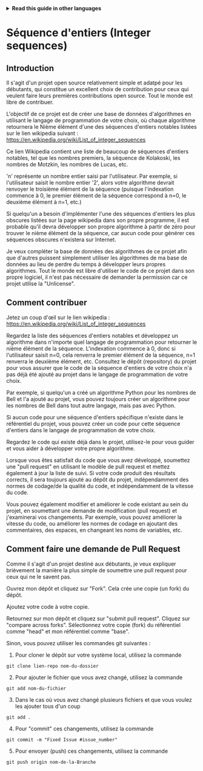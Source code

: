 <!-- Do not translate this -->
<details>
<summary>
<strong> Read this guide in other languages </strong>
</summary>
    <ul>
        <li><a href="https://github.com/Twiggecode/Integer-Sequences/blob/main/README.md"> English </a></li>
        <li><a href="https://github.com/Twiggecode/Integer-Sequences/blob/main/README%20Translations/README_IT.md"> Italian </a></li>
        <li><a href="https://github.com/Twiggecode/Integer-Sequences/blob/main/README%20Translations/README_HINDI.md"> Hindi </a></li>
        <li><a href="https://github.com/Twiggecode/Integer-Sequences/blob/main/README%20Translations/README_CN.md"> Chinese </a></li>
        <li><a href="https://github.com/Twiggecode/Integer-Sequences/blob/main/README%20Translations/README_FR.md"> French </a></li>
        <li><a href="https://github.com/Twiggecode/Integer-Sequences/blob/main/README%20Translations/README_ID.md"> Indonesian </a></li>
        <li><a href="https://github.com/Twiggecode/Integer-Sequences/blob/main/README%20Translations/README_KR.md"> Korean </a></li>
        <li><a href="https://github.com/Twiggecode/Integer-Sequences/blob/main/README%20Translations/README_PT.md"> Portuguese </a></li>
        <li><a href="https://github.com/Twiggecode/Integer-Sequences/blob/main/README%20Translations/README_RO.md"> Romanian </a></li>
        <li><a href="https://github.com/Twiggecode/Integer-Sequences/blob/main/README%20Translations/README_RU.md"> Russian </a></li>
        <li><a href="https://github.com/Twiggecode/Integer-Sequences/blob/main/README%20Translations/README_ES.md"> Spanish </a></li>
        <li><a href="https://github.com/Twiggecode/Integer-Sequences/blob/main/README%20Translations/README_AR.md"> Arabic </a></li>
</details>
<!-- Do not translate this -->

# Séquence d'entiers (Integer sequences)

## Introduction 

Il s'agit d'un projet open source relativement simple et adatpé pour les débutants, qui constitue un excellent choix de contribution pour ceux qui veulent faire leurs premières contributions open source. Tout le monde est libre de contribuer.

L'objectif de ce projet est de créer une base de données d'algorithmes en utilisant le langage de programmation de votre choix, où chaque algorithme retournera le Nième élément d'une des séquences d'entiers notables listées sur le lien wikipedia suivant : https://en.wikipedia.org/wiki/List_of_integer_sequences

Ce lien Wikipedia contient une liste de beaucoup de séquences d'entiers notables, tel que les nombres premiers, la séquence de Kolakoski, les nombres de Motzkin, les nombres de Lucas, etc.

'n' représente un nombre entier saisi par l'utilisateur. Par exemple, si l'utilisateur saisit le nombre entier '2', alors votre algorithme devrait renvoyer le troisième élément de la séquence (puisque l'indexation commence à 0, le premier élément de la séquence correspond à n=0, le deuxième élément à n=1, etc.)

Si quelqu'un a besoin d'implémenter l'une des séquences d'entiers les plus obscures listées sur la page wikipedia dans son propre programme, il est probable qu'il devra développer son propre algorithme à partir de zéro pour trouver le nième élément de la séquence, car aucun code pour générer ces séquences obscures n'existera sur Internet. 

Je veux compléter la base de données des algorithmes de ce projet afin que d'autres puissent simplement utiliser les algorithmes de ma base de données au lieu de perdre du temps à développer leurs propres algorithmes. Tout le monde est libre d'utiliser le code de ce projet dans son propre logiciel, il n'est pas nécessaire de demander la permission car ce projet utilise la "Unlicense".

## Comment contribuer

Jetez un coup d'œil sur le lien wikipedia : https://en.wikipedia.org/wiki/List_of_integer_sequences

Regardez la liste des séquences d'entiers notables et développez un algorithme dans n'importe quel langage de programmation pour retourner le nième élément de la séquence. L'indexation commence à 0, donc si l'utilisateur saisit n=0, cela renverra le premier élément de la séquence, n=1 renverra le deuxième élément, etc. Consultez le dépôt (repository) du projet pour vous assurer que le code de la séquence d'entiers de votre choix n'a pas déjà été ajouté au projet dans le langage de programmation de votre choix.

Par exemple, si quelqu'un a créé un algorithme Python pour les nombres de Bell et l'a ajouté au projet, vous pouvez toujours créer un algorithme pour les nombres de Bell dans tout autre langage, mais pas avec Python.

Si aucun code pour une séquence d'entiers spécifique n'existe dans le référentiel du projet, vous pouvez créer un code pour cette séquence d'entiers dans le langage de programmation de votre choix.

Regardez le code qui existe déjà dans le projet, utilisez-le pour vous guider et vous aider à développer votre propre algorithme.

Lorsque vous êtes satisfait du code que vous avez développé, soumettez une "pull request" en utilisant le modèle de pull request et mettez également à jour la liste de suivi. Si votre code produit des résultats corrects, il sera toujours ajouté au dépôt du projet, indépendamment des normes de codage/de la qualité du code, et indépendamment de la vitesse du code.

Vous pouvez également modifier et améliorer le code existant au sein du projet, en soumettant une demande de modification (pull request) et j'examinerai vos changements. Par exemple, vous pouvez améliorer la vitesse du code, ou améliorer les normes de codage en ajoutant des commentaires, des espaces, en changeant les noms de variables, etc.

## Comment faire une demande de Pull Request

Comme il s'agit d'un projet destiné aux débutants, je veux expliquer brièvement la manière la plus simple de soumettre une pull request pour ceux qui ne le savent pas.

Ouvrez mon dépôt et cliquez sur "Fork". Cela crée une copie (un fork) du dépôt.

Ajoutez votre code à votre copie.

Retournez sur mon dépôt et cliquez sur "submit pull request". Cliquez sur "compare across forks". Sélectionnez votre copie (fork) du référentiel comme "head" et mon référentiel comme "base".

Sinon, vous pouvez utiliser les commandes git suivantes :

1. Pour cloner le dépôt sur votre système local, utilisez la commande

```git clone lien-repo nom-du-dossier```

2. Pour ajouter le fichier que vous avez changé, utilisez la commande

```git add nom-du-fichier```

3. Dans le cas où vous avez changé plusieurs fichiers et que vous voulez les ajouter tous d'un coup

```git add .```

4. Pour "commit" ces changements, utilisez la commande

```git commit -m "Fixed Issue #issue_number"```

5. Pour envoyer (push) ces changements, utilisez la commande

```git push origin nom-de-la-Branche```
